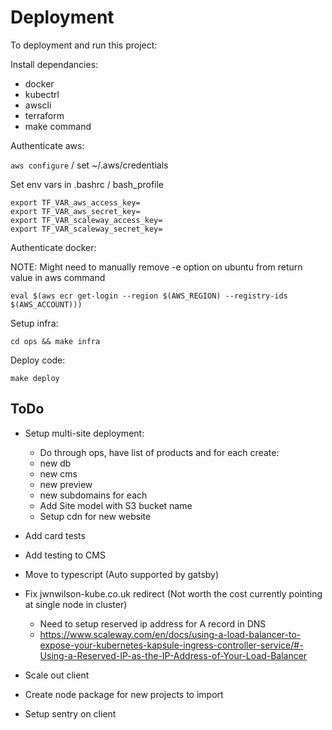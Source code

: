 # Deployment

To deployment and run this project:

Install dependancies:

- docker
- kubectrl
- awscli
- terraform
- make command

Authenticate aws:

`aws configure` / set ~/.aws/credentials

Set env vars in .bashrc / bash_profile

```
export TF_VAR_aws_access_key=
export TF_VAR_aws_secret_key=
export TF_VAR_scaleway_access_key=
export TF_VAR_scaleway_secret_key=
```

Authenticate docker:

NOTE: Might need to manually remove -e option on ubuntu from return value in aws command

`eval $(aws ecr get-login --region $(AWS_REGION) --registry-ids $(AWS_ACCOUNT)))`

Setup infra:

`cd ops && make infra`

Deploy code:

`make deploy`

## ToDo

- Setup multi-site deployment:
  - Do through ops, have list of products and for each create:
  - new db
  - new cms
  - new preview
  - new subdomains for each
  - Add Site model with S3 bucket name
  - Setup cdn for new website
- Add card tests
- Add testing to CMS
- Move to typescript (Auto supported by gatsby)

- Fix jwnwilson-kube.co.uk redirect (Not worth the cost currently pointing at single node in cluster)
  - Need to setup reserved ip address for A record in DNS
  - https://www.scaleway.com/en/docs/using-a-load-balancer-to-expose-your-kubernetes-kapsule-ingress-controller-service/#-Using-a-Reserved-IP-as-the-IP-Address-of-Your-Load-Balancer

- Scale out client
- Create node package for new projects to import
- Setup sentry on client